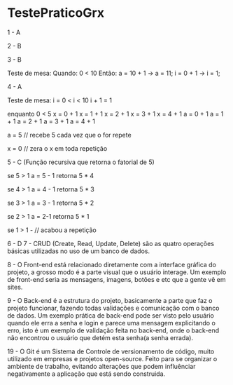 # TestePraticoGrx

1 -  A

2 - B

3 - B

Teste de mesa: 
Quando:
0 < 10
Então:
a = 10 + 1   -> a = 11;
i = 0 + 1    -> i = 1;


4 - A

Teste de mesa:
i = 0 < i < 10 i + 1 = 1

enquanto 0 < 5 
x = 0 + 1 
x = 1 + 1 
x = 2 + 1 
x = 3 + 1 
x = 4 + 1 
a = 0 + 1 
a = 1 + 1 
a = 2 + 1 
a = 3 + 1 
a = 4 + 1

a = 5 // recebe 5 cada vez que o for repete

x = 0 // zera o x em toda repetição

5 - C
(Função recursiva que retorna o fatorial de 5)

se 5 > 1 
a = 5 - 1 
retorna 5 * 4

se 4 > 1 
a = 4 - 1 
retorna 5 * 3

se 3 > 1 
a = 3 - 1 
retorna 5 * 2

se 2 > 1 
a = 2-1 
retorna 5 * 1

se 1 > 1 - // acabou a repetição

6 -  D
7 - CRUD (Create, Read, Update, Delete) são as quatro operações básicas utilizadas no uso de um banco de dados.

8 - O Front-end está relacionado diretamente com a interface gráfica do projeto, a grosso modo é a parte visual que o usuário interage. Um exemplo de front-end seria as mensagens, imagens, botões e etc que a gente vê em sites. 

9 - O Back-end é a estrutura do projeto, basicamente a parte que faz o projeto funcionar, fazendo todas validações e comunicação com  o banco de dados. Um exemplo prática de back-end pode ser visto pelo usuário quando ele erra a senha e login e parece uma mensagem explicitando o erro, isto é um exemplo de validação feita no back-end, onde o back-end não encontrou o usuário que detém esta senha(a senha errada).

19 - O Git é um Sistema de Controle de versionamento de código, muito utilizado em empresas e projetos open-source. Feito para se organizar o ambiente de trabalho, evitando alterações que podem influênciar negativamente a aplicação que está sendo construida. 



